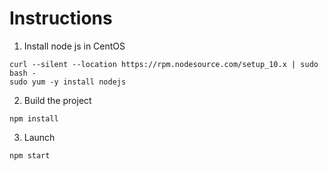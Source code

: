 # Instructions

1. Install node js in CentOS

```
curl --silent --location https://rpm.nodesource.com/setup_10.x | sudo bash -
sudo yum -y install nodejs
```

2. Build the project

```
npm install
```

3. Launch

```
npm start
```

